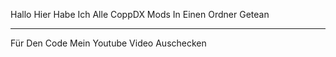Hallo Hier Habe Ich Alle CoppDX Mods In Einen Ordner Getean

-------------------------------------------------------------

Für Den Code Mein Youtube Video Auschecken
